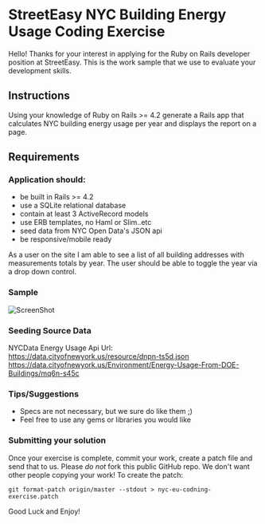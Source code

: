 # StreetEasy NYC Building Energy Usage Coding Exercise

Hello! Thanks for your interest in applying for the Ruby on Rails developer position at StreetEasy. This is the work sample that we use to evaluate your development skills. 

## Instructions
Using your knowledge of Ruby on Rails >= 4.2 generate a Rails app that calculates NYC building energy usage per year and displays the report on a page.

## Requirements

### Application should:

* be built in Rails >= 4.2
* use a SQLite relational database
* contain at least 3 ActiveRecord models
* use ERB templates, no Haml or Slim..etc 
* seed data from NYC Open Data's JSON api
* be responsive/mobile ready

As a user on the site I am able to see a list of all building addresses with measurements totals by year. The user should be able to toggle the year via a drop down control. 

### Sample
![ScreenShot](https://raw.github.com/StreetEasy/nyc-eu-codning-exercise/master/energyusage_report.png)

### Seeding Source Data
NYCData Energy Usage Api Url: https://data.cityofnewyork.us/resource/dnpn-ts5d.json
https://data.cityofnewyork.us/Environment/Energy-Usage-From-DOE-Buildings/mq6n-s45c

### Tips/Suggestions

* Specs are not necessary, but we sure do like them ;)
* Feel free to use any gems or libraries you would like

### Submitting your solution
Once your exercise is complete, commit your work, create a patch file and send that to us. Please _do not_ fork this public GitHub repo. We don't want other people copying your work! To create the patch:

``` git format-patch origin/master --stdout > nyc-eu-codning-exercise.patch ```

Good Luck and Enjoy!


